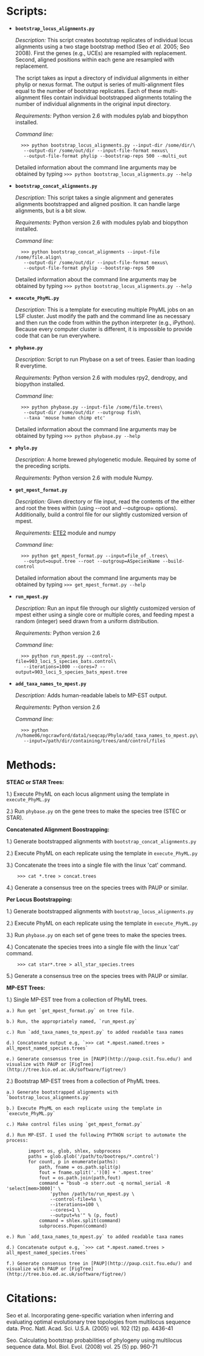 Scripts:
========

* **`bootstrap_locus_alignments.py`**

    *Description:* This script creates bootstrap replicates of individual locus alignments using a two stage bootstrap method (Seo *et al.* 2005; Seo 2008). First the genes (e.g., UCEs) are resampled with replacement.  Second, aligned positions within each gene are resampled with replacement.
    
    The script takes as input a directory of individual alignments in either phylip or nexus format.  The output is series of multi-alignment files equal to the number of bootstrap replicates.  Each of these multi-alignment files contain individual bootstrapped alignments totaling the number of individual alignments in the original input directory.
    
    *Requirements:* Python version 2.6 with modules pylab and biopython installed. 
    
    *Command line:* 
    
        >>> python bootstrap_locus_alignments.py --input-dir /some/dir/\
         --output-dir /some/out/dir --input-file-format nexus\
         --output-file-format phylip --bootstrap-reps 500 --multi_out
        
    Detailed information about the command line arguments may be obtained by typing `>>> python bootstrap_locus_alignments.py --help`


* **`bootstrap_concat_alignments.py`**

    *Description:* This script takes a single alignment and generates alignments bootstrapped and aligned position. It can handle large alignments, but is a bit slow.
    
    *Requirements:* Python version 2.6 with modules pylab and biopython installed. 
    
    *Command line:*
    
        >>> python bootstrap_concat_alignments --input-file /some/file.align\
         --output-dir /some/out/dir --input-file-format nexus\  
         --output-file-format phylip --bootstrap-reps 500
    
    Detailed information about the command line arguments may be obtained by typing `>>> python bootstrap_locus_alignments.py --help`


* **`execute_PhyML.py`** 

    *Description:* This is a template for executing multiple PhyML jobs on an LSF cluster.  Just modify the path and the command line as necessary and then run the code from within the python interpreter (e.g., iPython).  Because every computer cluster is different, it is impossible to provide code that can be run everywhere.
 
    
* **`phybase.py`** 

    *Description:* Script to run Phybase on a set of trees. Easier than loading R everytime.
    
    *Requirements:* Python version 2.6 with modules rpy2, dendropy, and biopython installed. 

    *Command line:*
    
        >>> python phybase.py --input-file /some/file.trees\
         --output-dir /some/out/dir --outgroup fish\
         --taxa 'mouse human chimp etc'

    Detailed information about the command line arguments may be obtained by typing `>>> python phybase.py --help`


* **`phylo.py`**

    *Description:* A home brewed phylogenetic module. Required by some of the preceding scripts.
    
    *Requirements:* Python version 2.6 with module Numpy.
    

* **`get_mpest_format.py`**

    *Description:* Given directory or file input, read the contents of the either and 
    root the trees within (using --root and --outgroup= options).  Additionally, 
    build a control file for our slightly customized version of mpest.
    
    *Requirements:* [ETE2](http://ete.cgenomics.org/) module and numpy
    
    *Command line:*
    
        >>> python get_mpest_format.py --input=file_of_.trees\
         --output=ouput.tree --root --outgroup=ASpeciesName --build-control

    Detailed information about the command line arguments may be obtained by typing `>>> get_mpest_format.py --help`


* **`run_mpest.py`**
    
    *Description:* Run an input file through our slightly customized version of mpest
    either using a single core or multiple cores, and feeding mpest a random 
    (integer) seed drawn from a uniform distribution.

    *Requirements:* Python version 2.6

    *Command line:*
    
        >>> python run_mpest.py --control-file=903_loci_5_species_bats.control\
         --iterations=1000 --cores=7 --output=903_loci_5_species_bats_mpest.tree


* **`add_taxa_names_to_mpest.py`**

    *Description:* Adds human-readable labels to MP-EST output.

    *Requirements:* Python version 2.6

    *Command line:*

        >>> python /n/home06/ngcrawford/data1/seqcap/Phylo/add_taxa_names_to_mpest.py\
         --input=/path/dir/containing/trees/and/control/files

Methods:
=======

**STEAC or STAR Trees:**

1.) Execute PhyML on each locus alignment using the template in `execute_PhyML.py`

2.) Run `phybase.py` on the gene trees to make the species tree (STEC or STAR).


**Concatenated Alignment Boostrapping:**

1.) Generate bootstrapped alignments with `bootstrap_concat_alignments.py`

2.) Execute PhyML on each replicate using the template in `execute_PhyML.py`

3.) Concatenate the trees into a single file with the linux 'cat' command. 

        >>> cat *.tree > concat.trees

4.) Generate a consensus tree on the species trees with PAUP or similar.


**Per Locus Bootstrapping:**

1.) Generate bootstrapped alignments with `bootstrap_locus_alignments.py`

2.) Execute PhyML on each replicate using the template in `execute_PhyML.py`

3.) Run `phybase.py` on each set of gene trees to make the species trees.

4.) Concatenate the species trees into a single file with the linux 'cat' command. 

        >>> cat star*.tree > all_star_species.trees

5.) Generate a consensus tree on the species trees with PAUP or similar. 

**MP-EST Trees:**

1.) Single MP-EST tree from a collection of PhyML trees.
    
    a.) Run get `get_mpest_format.py` on tree file.
    
    b.) Run, the appropriately named, `run_mpest.py`
    
    c.) Run `add_taxa_names_to_mpest.py` to added readable taxa names
    
    d.) Concatenate output e.g, `>>> cat *.mpest.named.trees > all_mpest_named_species.trees`
    
    e.) Generate consensus tree in [PAUP](http://paup.csit.fsu.edu/) and visualize with PAUP or [FigTree](http://tree.bio.ed.ac.uk/software/figtree/)

2.) Bootstrap MP-EST trees from a collection of PhyML trees.

    a.) Generate bootstrapped alignments with `bootstrap_locus_alignments.py`
    
    b.) Execute PhyML on each replicate using the template in `execute_PhyML.py`
    
    c.) Make control files using `get_mpest_format.py`
    
    d.) Run MP-EST. I used the following PYTHON script to automate the process:
    
            import os, glob, shlex, subprocess
            paths = glob.glob('/path/to/bootreps/*.control')
            for count, p in enumerate(paths):
                path, fname = os.path.split(p)
                fout = fname.split('.')[0] + '.mpest.tree'
                fout = os.path.join(path,fout)
                command = "bsub -o sterr.out -q normal_serial -R 'select[mem>3000]' \
                    'python /path/to/run_mpest.py \
                    --control-file=%s \
                    --iterations=100 \
                    --cores=1 \
                    --output=%s'" % (p, fout)
                command = shlex.split(command)
                subprocess.Popen(command)

    e.) Run `add_taxa_names_to_mpest.py` to added readable taxa names
    
    d.) Concatenate output e.g, `>>> cat *.mpest.named.trees > all_mpest_named_species.trees`
    
    f.) Generate consensus tree in [PAUP](http://paup.csit.fsu.edu/) and visualize with PAUP or [FigTree](http://tree.bio.ed.ac.uk/software/figtree/)
    
    
    
    




Citations:
==========

Seo et al. Incorporating gene-specific variation when inferring and evaluating optimal evolutionary tree topologies from multilocus sequence data. Proc. Natl. Acad. Sci. U.S.A. (2005) vol. 102 (12) pp. 4436-41
    
Seo. Calculating bootstrap probabilities of phylogeny using multilocus sequence data. Mol. Biol. Evol. (2008) vol. 25 (5) pp. 960-71
    
